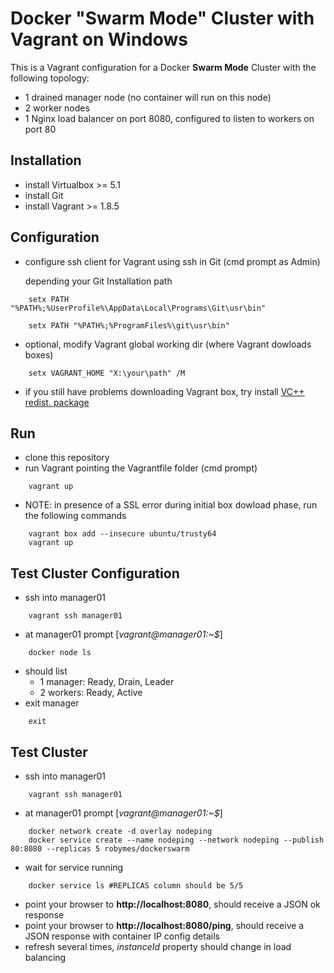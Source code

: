 # Docker "Swarm Mode" Cluster with Vagrant on Windows
This is a Vagrant configuration for a Docker **Swarm Mode** Cluster with the following topology:
* 1 drained manager node (no container will run on this node)
* 2 worker nodes
* 1 Nginx load balancer on port 8080, configured to listen to workers on port 80

## Installation
* install Virtualbox >= 5.1
* install Git
* install Vagrant >= 1.8.5

## Configuration
* configure ssh client for Vagrant using ssh in Git (cmd prompt as Admin)
    
    depending your Git Installation path
```
    setx PATH "%PATH%;%UserProfile%\AppData\Local\Programs\Git\usr\bin"
```
```
    setx PATH "%PATH%;%ProgramFiles%\git\usr\bin"
```
* optional, modify Vagrant global working dir (where Vagrant dowloads boxes) 
```
    setx VAGRANT_HOME "X:\your\path" /M
```
* if you still have problems downloading Vagrant box, try install [VC++ redist. package](https://www.microsoft.com/en-us/download/confirmation.aspx?id=8328)

## Run
* clone this repository
* run Vagrant pointing the Vagrantfile folder (cmd prompt)
```
    vagrant up
```
* NOTE: in presence of a SSL error during initial box dowload phase, run the following commands
```
    vagrant box add --insecure ubuntu/trusty64
    vagrant up
```

## Test Cluster Configuration
* ssh into manager01
```
    vagrant ssh manager01
```
* at manager01 prompt [*vagrant@manager01:~$*]
```
    docker node ls
```
* should list 
    * 1 manager: Ready, Drain, Leader
    * 2 workers: Ready, Active
* exit manager
```
    exit
```

## Test Cluster
* ssh into manager01
```
    vagrant ssh manager01
```
* at manager01 prompt [*vagrant@manager01:~$*]
```
    docker network create -d overlay nodeping
    docker service create --name nodeping --network nodeping --publish 80:8080 --replicas 5 robymes/dockerswarm
```
* wait for service running
```
    docker service ls #REPLICAS column should be 5/5
``` 
* point your browser to **http://localhost:8080**, should receive a JSON ok response
* point your browser to **http://localhost:8080/ping**, should receive a JSON response with container IP config details
* refresh several times, *instanceId* property should change in load balancing 
